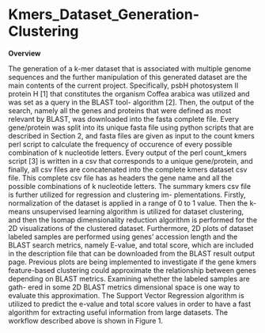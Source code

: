 # Kmers_Dataset_Generation-Clustering
 
**Overview**

The generation of a k-mer dataset that is associated with multiple genome sequences
and the further manipulation of this generated dataset are the main contents of the
current project. Specifically, psbH photosystem II protein H [1] that constitutes the
organism Coffea arabica was utilized and was set as a query in the BLAST tool-
algorithm [2]. Then, the output of the search, namely all the genes and proteins that
were defined as most relevant by BLAST, was downloaded into the fasta complete
file.
  Every gene/protein was split into its unique fasta file using python scripts that
are described in Section 2, and fasta files are given as input to the count kmers
perl script to calculate the frequency of occurence of every possible combination
of k nucleotide letters. Every output of the perl count_kmers script [3] is written
in a csv that corresponds to a unique gene/protein, and finally, all csv files are
concatenated into the complete kmers dataset csv file. This complete csv file has as
headers the gene name and all the possible combinations of k nucleotide letters.
  The summary kmers csv file is further utilized for regression and clustering im-
plementations. Firstly, normalization of the dataset is applied in a range of 0 to
1 value. Then the k-means unsupervised learning algorithm is utilized for dataset
clustering, and then the Isomap dimensionality reduction algorithm is performed for
the 2D visualizations of the clustered dataset.
  Furthermore, 2D plots of dataset labeled samples are performed using genes’
accession length and the BLAST search metrics, namely E-value, and total score,
which are included in the description file that can be downloaded from the BLAST
result output page. Previous plots are being implemented to investigate if the gene
kmers feature-based clustering could approximate the relationship between genes depending on BLAST metrics. Examining whether the labeled samples are gath-
ered in some 2D BLAST metrics dimensional space is one way to evaluate this
approximation.
  The Support Vector Regression algorithm is utilized to predict the e-value and
total score values in order to have a fast algorithm for extracting useful information
from large datasets. The workflow described above is shown in Figure 1.
